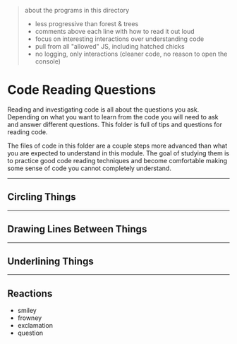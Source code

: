 <!-- language leveling

  use only features listed in the README
  - eggs through hatched chicks
-->

> about the programs in this directory
>
> - less progressive than forest & trees
> - comments above each line with how to read it out loud
> - focus on interesting interactions over understanding code
> - pull from all "allowed" JS, including hatched chicks
> - no logging, only interactions (cleaner code, no reason to open the console)

# Code Reading Questions

Reading and investigating code is all about the questions you ask. Depending on what you want to learn from the code you will need to ask and answer different questions. This folder is full of tips and questions for reading code.

The files of code in this folder are a couple steps more advanced than what you are expected to understand in this module. The goal of studying them is to practice good code reading techniques and become comfortable making some sense of code you cannot completely understand.

---

## Circling Things

---

## Drawing Lines Between Things

---

## Underlining Things

---

## Reactions

- smiley
- frowney
- exclamation
- question

